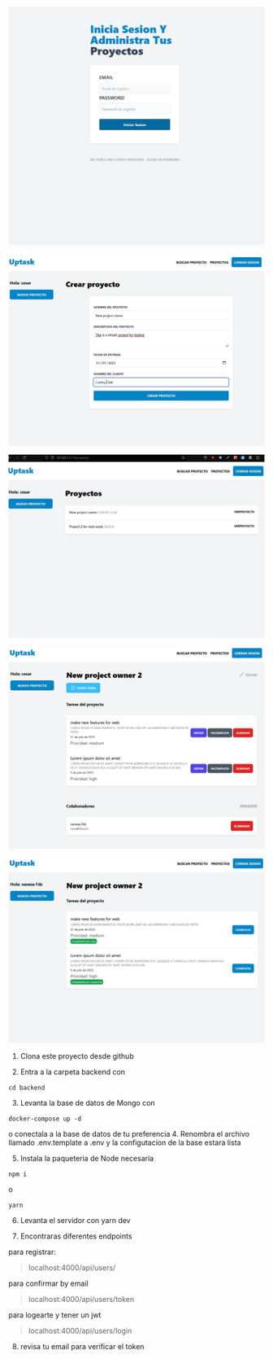 ![demo1](https://github.com/casobrino/taskManager/blob/master/frontend/public/imgs/captura%201.JPG?raw=true)

![demo1](https://github.com/casobrino/taskManager/blob/master/frontend/public/imgs/Captura%202.JPG?raw=true)

![demo1](https://github.com/casobrino/taskManager/blob/master/frontend/public/imgs/Captura%203.JPG?raw=true)

![demo1](https://github.com/casobrino/taskManager/blob/master/frontend/public/imgs/Captura%204.JPG?raw=true)

![demo1](https://github.com/casobrino/taskManager/blob/master/frontend/public/imgs/Captura%205.JPG?raw=true)

1. Clona este proyecto desde github

2. Entra a la carpeta backend con 
```
cd backend
```
3. Levanta la base de datos de Mongo con 
```
docker-compose up -d
```
o conectala a la base de datos de tu preferencia
4. Renombra el archivo llamado .env.template a .env y la configutacion de la base estara lista

5. Instala la paqueteria de Node necesaria
```
npm i 
```
o
```
yarn
```
6. Levanta el servidor con yarn dev

7. Encontraras diferentes endpoints 

para registrar:

>localhost:4000/api/users/

para confirmar by email

>localhost:4000/api/users/token

para logearte y tener un jwt

>localhost:4000/api/users/login

8. revisa tu email para verificar el token
